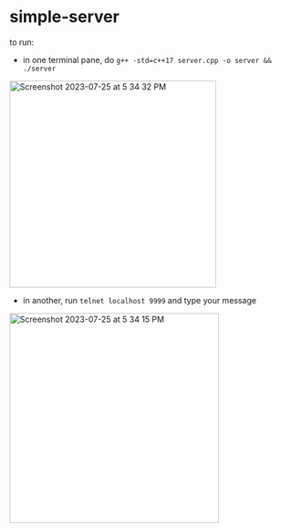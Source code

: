 # simple-server

to run:

- in one terminal pane, do `g++ -std=c++17 server.cpp -o server && ./server`

<img width="362" alt="Screenshot 2023-07-25 at 5 34 32 PM" src="https://github.com/nworb9/simple-server/assets/20407156/c815d6f1-65e7-4423-ba82-4bc3646354a6">

- in another, run `telnet localhost 9999` and type your message

<img width="367" alt="Screenshot 2023-07-25 at 5 34 15 PM" src="https://github.com/nworb9/simple-server/assets/20407156/53980476-541e-43bb-b53f-0c598727ccbb">



